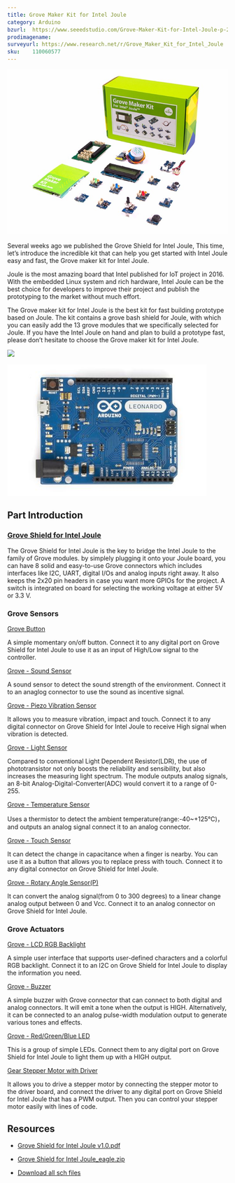 ```yaml
---
title: Grove Maker Kit for Intel Joule
category: Arduino
bzurl:  https://www.seeedstudio.com/Grove-Maker-Kit-for-Intel-Joule-p-2796.html
prodimagename:
surveyurl: https://www.research.net/r/Grove_Maker_Kit_for_Intel_Joule
sku:    110060577
---
```


![](https://github.com/SeeedDocument/Grove_Maker_Kit_for_Intel_Joule/raw/master/img/wuVn2N00lFDeHDqruNo2IO3v.jpg)

Several weeks ago we published the Grove Shield for Intel Joule, This time, let’s introduce the incredible kit that can help you get started with Intel Joule easy and fast, the Grove maker kit for Intel Joule.

Joule is the most amazing board that Intel published for IoT project in 2016. With the embedded Linux system and rich hardware, Intel Joule can be the best choice for developers to improve their project and publish the prototyping to the market without much effort.

The Grove maker kit for Intel Joule is the best kit for fast building prototype based on Joule. The kit contains a grove bash shield for Joule, with which you can easily add the 13 grove modules that we specifically selected for Joule. If you have the Intel Joule on hand and plan to build a prototype fast, please don’t hesitate to choose the Grove maker kit for Intel Joule.

[![](https://github.com/SeeedDocument/Seeed-WiKi/raw/master/docs/images/300px-Get_One_Now_Banner-ragular.png)](https://www.seeedstudio.com/Grove-Maker-Kit-for-Intel-Joule-p-2796.html)

![](https://raw.githubusercontent.com/SeeedDocument/CAN_BUS_Shield/master/image/test.jpg)


## Part Introduction

### [Grove Shield for Intel Joule](http://wiki.seeed.cc/Grove_Shield_for_Intel_Joule/)

The Grove Shield for Intel Joule is the key to bridge the Intel Joule to the family of Grove modules. by simplely plugging it onto your Joule board, you can have 8 solid and easy-to-use Grove connectors which includes interfaces like I2C, UART, digital I/Os and analog inputs right away. It also keeps the 2x20 pin headers in case you want more GPIOs for the project. A switch is integrated on board for selecting the working voltage at either 5V or 3.3 V.

### Grove Sensors
[Grove Button](http://wiki.seeed.cc/Grove-Button/)

A simple momentary on/off button. Connect it to any digital port on Grove Shield for Intel Joule to use it as an input of High/Low signal to the controller.

[Grove - Sound Sensor](http://wiki.seeed.cc/Grove-Sound_Sensor/)

A sound sensor to detect the sound strength of the environment. Connect it to an anaglog connector to use the sound as incentive signal.

[Grove - Piezo Vibration Sensor](http://wiki.seeed.cc/Grove-Piezo_Vibration_Sensor/)

It allows you to measure vibration, impact and touch. Connect it to any digital connector on Grove Shield for Intel Joule to receive High signal when vibration is detected.

[Grove - Light Sensor](http://wiki.seeed.cc/Grove-Light_Sensor/)

Compared to conventional Light Dependent Resistor(LDR), the use of phototransistor not only boosts the reliability and sensibility, but also increases the measuring light spectrum. The module outputs analog signals, an 8-bit Analog-Digital-Converter(ADC) would convert it to a range of 0-255.

[Grove - Temperature Sensor](http://wiki.seeed.cc/Grove-Temperature_Sensor/)

Uses a thermistor to detect the ambient temperature(range:-40~+125℃)， and outputs an analog signal connect it to an analog connector.

[Grove - Touch Sensor](http://wiki.seeed.cc/Grove-Touch_Sensor/)

It can detect the change in capacitance when a finger is nearby. You can use it as a button that allows you to replace press with touch. Connect it to any digital connector on Grove Shield for Intel Joule.

<a href="http://wiki.seeed.cc/Grove-Rotary_Angle_Sensor/">Grove - Rotary Angle Sensor(P)</a>

It can convert the analog signal(from 0 to 300 degrees) to a linear change analog output between 0 and Vcc. Connect it to an analog connector on Grove Shield for Intel Joule.



### Grove Actuators
[Grove - LCD RGB Backlight](http://wiki.seeed.cc/Grove-LCD_RGB_Backlight/)

A simple user interface that supports user-defined characters and a colorful RGB backlight. Connect it to an I2C on Grove Shield for Intel Joule to display the information you need.


[Grove - Buzzer](http://wiki.seeed.cc/Grove-Buzzer/)

A simple buzzer with Grove connector that can connect to both digital and analog connectors. It will emit a tone when the output is HIGH. Alternatively, it can be connected to an analog pulse-width modulation output to generate various tones and effects.

[Grove - Red/Green/Blue LED](http://wiki.seeed.cc/Grove-Red_LED/)

This is a group of simple LEDs. Connect them to any digital port on Grove Shield for Intel Joule to light them up with a HIGH output.

[Gear Stepper Motor with Driver](https://www.seeedstudio.com/Gear-Stepper-Motor-with-Driver-p-1685.html)

It allows you to drive a stepper motor by connecting the stepper motor to the driver board, and connect the driver to any digital port on Grove Shield for Intel Joule that has a PWM output. Then you can control your stepper motor easily with lines of code.


## Resources
- [Grove Shield for Intel Joule v1.0.pdf](https://github.com/SeeedDocument/Grove_Maker_Kit_for_Intel_Joule/raw/master/res/Grove%20Shield%20for%20Intel%20Joule%20v1.0.pdf)
- [Grove Shield for Intel Joule_eagle.zip](https://github.com/SeeedDocument/Grove_Maker_Kit_for_Intel_Joule/raw/master/res/Grove%20Shield%20for%20Intel%20Joule_eagle.zip)

- [Download all sch files](https://github.com/SeeedDocument/Grove_Maker_Kit_for_Intel_Joule/raw/master/res/Download%20all%20the%20sch%20file.zip)

